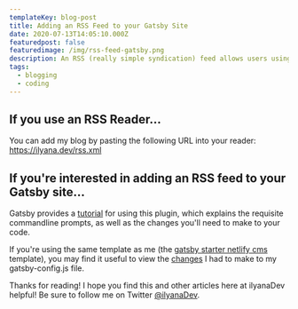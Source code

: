 ```yaml
---
templateKey: blog-post
title: Adding an RSS Feed to your Gatsby Site
date: 2020-07-13T14:05:10.000Z
featuredpost: false
featuredimage: /img/rss-feed-gatsby.png
description: An RSS (really simple syndication) feed allows users using an RSS reader to subscribe to content and be notified when new content is added to a site.
tags:
  - blogging
  - coding
---
```


If you use an RSS Reader...
--

You can add my blog by pasting the following URL into your reader: <https://ilyana.dev/rss.xml>

If you're interested in adding an RSS feed to your Gatsby site...
--

Gatsby provides a [tutorial](https://www.gatsbyjs.org/docs/adding-an-rss-feed/) for using this plugin, which explains the requisite commandline prompts, as well as the changes you'll need to make to your code.

If you're using the same template as me (the [gatsby starter netlify cms](https://www.gatsbyjs.org/starters/netlify-templates/gatsby-starter-netlify-cms/) template), you may find it useful to view the [changes](https://github.com/ilyanaDev/ilyanaDevBlog/commit/64929de48d4b2269e9b65434c31e36f9d12f0e87) I had to make to my gatsby-config.js file.

Thanks for reading! I hope you find this and other articles here at ilyanaDev helpful! Be sure to follow me on Twitter [@ilyanaDev](https://twitter.com/ilyanaDev).
